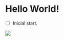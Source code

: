 # Hello World!

- [ ] Inicial start.

![](https://visitor-badge-reloaded.herokuapp.com/badge?page_id=brunoleone&color=55acb7&style=for-the-badge&logo=Github)

